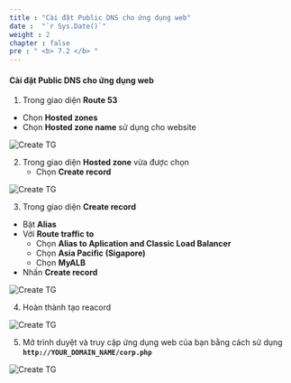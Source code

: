 ```yaml
---
title : "Cài đặt Public DNS cho ứng dụng web"
date :  "`r Sys.Date()`" 
weight : 2
chapter : false
pre : " <b> 7.2 </b> "
---
```


#### Cài đặt Public DNS cho ứng dụng web

1. Trong giao diện **Route 53**
- Chọn **Hosted zones**
- Chọn **Hosted zone name** sử dụng cho website

![Create TG](/images/7/set-dns/001.png?featherlight=false&width=90pc)

2. Trong giao diện **Hosted zone** vừa được chọn
   - Chọn **Create record**

![Create TG](/images/7/set-dns/002.png?featherlight=false&width=90pc)

3. Trong giao diện **Create record**

- Bật **Alias**
- Với **Route traffic to**
  + Chọn **Alias to Aplication and Classic Load Balancer**
  + Chọn **Asia Pacific (Sigapore)**
  + Chọn **MyALB**
- Nhấn **Create record**

![Create TG](/images/7/set-dns/003.png?featherlight=false&width=90pc)

4. Hoàn thành tạo reacord

![Create TG](/images/7/set-dns/004.png?featherlight=false&width=90pc)

5. Mở trình duyệt và truy cập ứng dụng web của bạn bằng cách sử dụng **```http://YOUR_DOMAIN_NAME/corp.php```**

![Create TG](/images/7/set-dns/005.png?featherlight=false&width=90pc)

